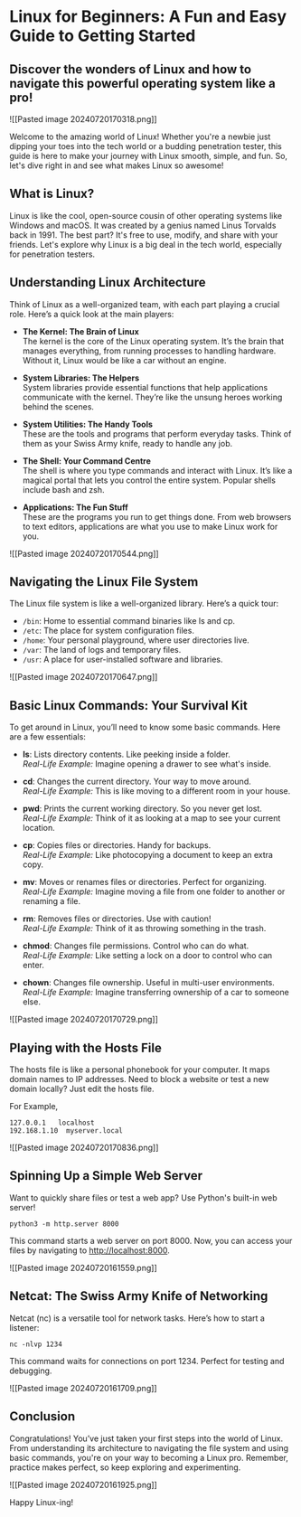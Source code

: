 # Linux for Beginners: A Fun and Easy Guide to Getting Started

## Discover the wonders of Linux and how to navigate this powerful operating system like a pro!

![[Pasted image 20240720170318.png]]

Welcome to the amazing world of Linux! Whether you're a newbie just dipping your toes into the tech world or a budding penetration tester, this guide is here to make your journey with Linux smooth, simple, and fun. So, let's dive right in and see what makes Linux so awesome!

## What is Linux?

Linux is like the cool, open-source cousin of other operating systems like Windows and macOS. It was created by a genius named Linus Torvalds back in 1991. The best part? It's free to use, modify, and share with your friends. Let's explore why Linux is a big deal in the tech world, especially for penetration testers.

## Understanding Linux Architecture

Think of Linux as a well-organized team, with each part playing a crucial role. Here’s a quick look at the main players:

- **The Kernel: The Brain of Linux**  
  The kernel is the core of the Linux operating system. It’s the brain that manages everything, from running processes to handling hardware. Without it, Linux would be like a car without an engine.

- **System Libraries: The Helpers**  
  System libraries provide essential functions that help applications communicate with the kernel. They’re like the unsung heroes working behind the scenes.

- **System Utilities: The Handy Tools**  
  These are the tools and programs that perform everyday tasks. Think of them as your Swiss Army knife, ready to handle any job.

- **The Shell: Your Command Centre**  
  The shell is where you type commands and interact with Linux. It’s like a magical portal that lets you control the entire system. Popular shells include bash and zsh.

- **Applications: The Fun Stuff**  
  These are the programs you run to get things done. From web browsers to text editors, applications are what you use to make Linux work for you.

![[Pasted image 20240720170544.png]]

## Navigating the Linux File System

The Linux file system is like a well-organized library. Here’s a quick tour:

- `/bin`: Home to essential command binaries like ls and cp.
- `/etc`: The place for system configuration files.
- `/home`: Your personal playground, where user directories live.
- `/var`: The land of logs and temporary files.
- `/usr`: A place for user-installed software and libraries.

![[Pasted image 20240720170647.png]]

## Basic Linux Commands: Your Survival Kit

To get around in Linux, you’ll need to know some basic commands. Here are a few essentials:

- **ls**: Lists directory contents. Like peeking inside a folder.  
  *Real-Life Example:* Imagine opening a drawer to see what's inside.

- **cd**: Changes the current directory. Your way to move around.  
  *Real-Life Example:* This is like moving to a different room in your house.

- **pwd**: Prints the current working directory. So you never get lost.  
  *Real-Life Example:* Think of it as looking at a map to see your current location.

- **cp**: Copies files or directories. Handy for backups.  
  *Real-Life Example:* Like photocopying a document to keep an extra copy.

- **mv**: Moves or renames files or directories. Perfect for organizing.  
  *Real-Life Example:* Imagine moving a file from one folder to another or renaming a file.

- **rm**: Removes files or directories. Use with caution!  
  *Real-Life Example:* Think of it as throwing something in the trash.

- **chmod**: Changes file permissions. Control who can do what.  
  *Real-Life Example:* Like setting a lock on a door to control who can enter.

- **chown**: Changes file ownership. Useful in multi-user environments.  
  *Real-Life Example:* Imagine transferring ownership of a car to someone else.

![[Pasted image 20240720170729.png]]

## Playing with the Hosts File

The hosts file is like a personal phonebook for your computer. It maps domain names to IP addresses. Need to block a website or test a new domain locally? Just edit the hosts file.

For Example,
```
127.0.0.1   localhost
192.168.1.10  myserver.local
```

![[Pasted image 20240720170836.png]]

## Spinning Up a Simple Web Server

Want to quickly share files or test a web app? Use Python's built-in web server!
```
python3 -m http.server 8000
```
This command starts a web server on port 8000. Now, you can access your files by navigating to [http://localhost:8000](http://localhost:8000).

![[Pasted image 20240720161559.png]]

## Netcat: The Swiss Army Knife of Networking

Netcat (nc) is a versatile tool for network tasks. Here’s how to start a listener:
```
nc -nlvp 1234
```

This command waits for connections on port 1234. Perfect for testing and debugging.

![[Pasted image 20240720161709.png]]

## Conclusion

Congratulations! You’ve just taken your first steps into the world of Linux. From understanding its architecture to navigating the file system and using basic commands, you're on your way to becoming a Linux pro. Remember, practice makes perfect, so keep exploring and experimenting. 

![[Pasted image 20240720161925.png]]

Happy Linux-ing!